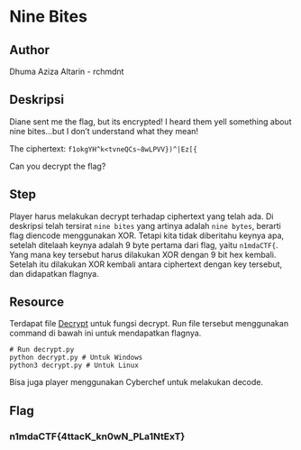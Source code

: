# Nine Bites

## Author
Dhuma Aziza Altarin - rchmdnt

## Deskripsi
Diane sent me the flag, but its encrypted!
I heard them yell something about nine bites...but I don’t understand what they mean!

The ciphertext: `f1okgYH^k<tvneQCs~8wLPVV})^|Ez[{`

Can you decrypt the flag?

## Step
Player harus melakukan decrypt terhadap ciphertext yang telah ada. Di deskripsi telah tersirat `nine bites` yang artinya adalah `nine bytes`, berarti flag diencode menggunakan XOR. Tetapi kita tidak diberitahu keynya apa, setelah ditelaah keynya adalah 9 byte pertama dari flag, yaitu `n1mdaCTF{`. Yang mana key tersebut harus dilakukan XOR dengan 9 bit hex kembali. Setelah itu dilakukan XOR kembali antara ciphertext dengan key tersebut, dan didapatkan flagnya.

## Resource
Terdapat file [Decrypt](../source/decrypt.py) untuk fungsi decrypt. Run file tersebut menggunakan command di bawah ini untuk mendapatkan flagnya.
``` shell
# Run decrypt.py
python decrypt.py # Untuk Windows
python3 decrypt.py # Untuk Linux
```

Bisa juga player menggunakan Cyberchef untuk melakukan decode.

## Flag
### n1mdaCTF{4ttacK_kn0wN_PLa1NtExT}